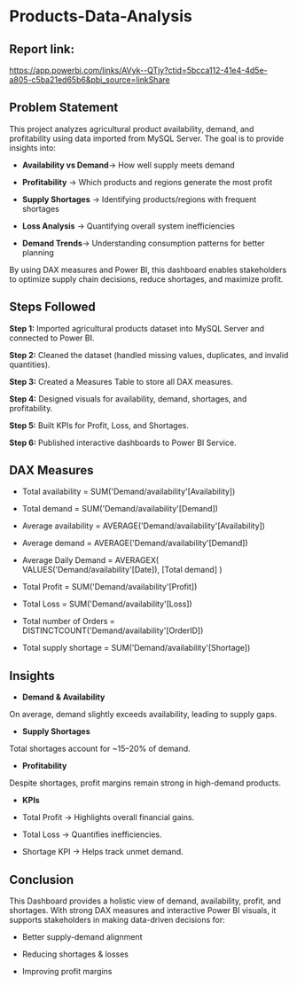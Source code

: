 # Products-Data-Analysis

## Report link:
https://app.powerbi.com/links/AVyk--QTjy?ctid=5bcca112-41e4-4d5e-a805-c5ba21ed65b6&pbi_source=linkShare

## Problem Statement

This project analyzes agricultural product availability, demand, and profitability using data imported from MySQL Server. The goal is to provide insights into:

- **Availability vs Demand**→ How well supply meets demand

- **Profitability** → Which products and regions generate the most profit

- **Supply Shortages** → Identifying products/regions with frequent shortages

- **Loss Analysis** → Quantifying overall system inefficiencies

- **Demand Trends**→ Understanding consumption patterns for better planning

By using DAX measures and Power BI, this dashboard enables stakeholders to optimize supply chain decisions, reduce shortages, and maximize profit.

## Steps Followed

**Step 1:** Imported agricultural products dataset into MySQL Server and connected to Power BI.

**Step 2:** Cleaned the dataset (handled missing values, duplicates, and invalid quantities).

**Step 3:** Created a Measures Table to store all DAX measures.

**Step 4:** Designed visuals for availability, demand, shortages, and profitability.

**Step 5:** Built KPIs for Profit, Loss, and Shortages.

**Step 6:** Published interactive dashboards to Power BI Service.

## DAX Measures

- Total availability = SUM('Demand/availability'[Availability])

- Total demand = SUM('Demand/availability'[Demand])

- Average availability = AVERAGE('Demand/availability'[Availability])

- Average demand = AVERAGE('Demand/availability'[Demand])

- Average Daily Demand = 
    AVERAGEX(
        VALUES('Demand/availability'[Date]),
        [Total demand]
    )

- Total Profit = SUM('Demand/availability'[Profit])

- Total Loss = SUM('Demand/availability'[Loss])

- Total number of Orders = DISTINCTCOUNT('Demand/availability'[OrderID])

- Total supply shortage = SUM('Demand/availability'[Shortage])

## Insights
- **Demand & Availability**

On average, demand slightly exceeds availability, leading to supply gaps.


- **Supply Shortages**

Total shortages account for ~15–20% of demand.

- **Profitability**

Despite shortages, profit margins remain strong in high-demand products.



- **KPIs**

-  Total Profit → Highlights overall financial gains.

-  Total Loss → Quantifies inefficiencies.

-  Shortage KPI → Helps track unmet demand.

  ## Conclusion

This  Dashboard provides a holistic view of demand, availability, profit, and shortages. With strong DAX measures and interactive Power BI visuals, it supports stakeholders in making data-driven decisions for:

- Better supply-demand alignment

- Reducing shortages & losses

- Improving profit margins

